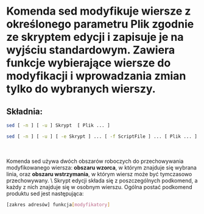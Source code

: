 # Komenda sed modyfikuje wiersze z określonego parametru Plik zgodnie ze skryptem edycji i zapisuje je na wyjściu standardowym. Zawiera funkcje wybierające wiersze do modyfikacji i wprowadzania zmian tylko do wybranych wierszy.

## Składnia:
```sh
sed [ -n ] [ -u ] Skrypt  [ Plik ... ]

sed [ -n ] [ -u ] [ -e Skrypt ] ... [ -f ScriptFile ] ... [ Plik ... ]
```
\
\
Komenda sed używa dwóch obszarów roboczych do przechowywania modyfikowanego wiersza: **obszaru wzorca**, w którym znajduje się wybrana linia, oraz **obszaru wstrzymania**, w którym wiersz może być tymczasowo przechowywany.
\\
Skrypt edycji składa się z poszczególnych podkomend, a każdy z nich znajduje się w osobnym wierszu. Ogólna postać podkomend produktu sed jest następująca:

```sh
[zakres adresów] funkcja[modyfikatory]
```